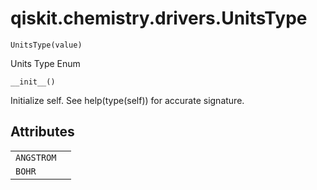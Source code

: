 <span id="qiskit-chemistry-drivers-unitstype" />

# qiskit.chemistry.drivers.UnitsType

`UnitsType(value)`

Units Type Enum

`__init__()`

Initialize self. See help(type(self)) for accurate signature.

## Attributes

|            |   |
| ---------- | - |
| `ANGSTROM` |   |
| `BOHR`     |   |
